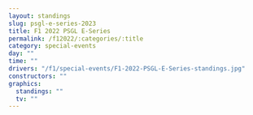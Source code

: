 ```yaml
---
layout: standings
slug: psgl-e-series-2023
title: F1 2022 PSGL E-Series
permalink: /f12022/:categories/:title
category: special-events
day: ""
time: ""
drivers: "/f1/special-events/F1-2022-PSGL-E-Series-standings.jpg"
constructors: ""
graphics:
  standings: ""
  tv: ""
---
```

